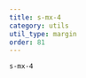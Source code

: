 ```yaml
---
title: s-mx-4
category: utils
util_type: margin
order: 81
---
```

<div class="s-mx-4">
  <code>s-mx-4</code>
</div>